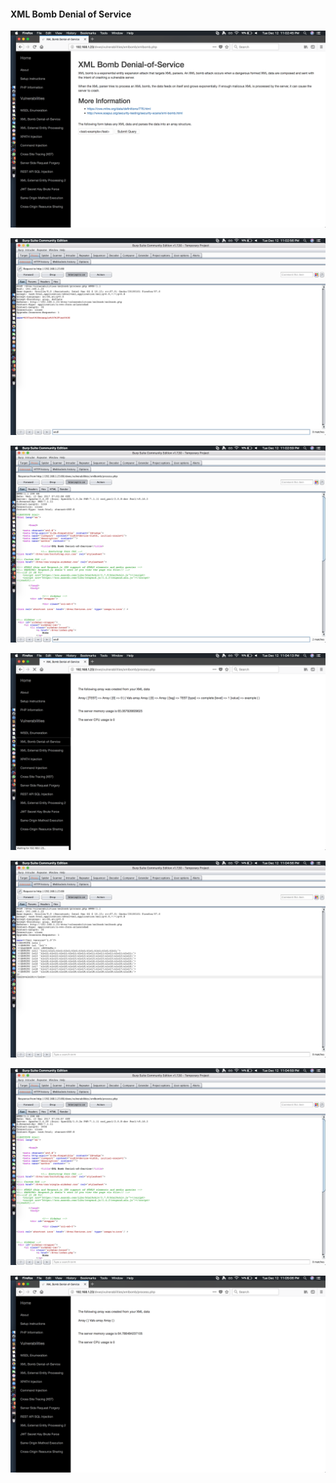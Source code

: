 #### XML Bomb Denial of Service

![](images/2/1.png)

![](images/2/2.png)

![](images/2/3.png)

![](images/2/4.png)

![](images/2/5.png)

![](images/2/6.png)

![](images/2/7.png)